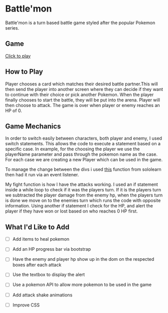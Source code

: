 # Battle'mon

Battle'mon is a turn based battle game styled after the popular Pokemon series. 


## Game
[Click to play](https://epic-jackson-af0413.netlify.app/#)


## How to Play

Player chooses a card which matches their desired battle partner.This will then send the player 
into another screen where they can decide if they want to continue with their choice or pick another Pokemon.
When the player finally chooses to start the battle, they will be put into the arena. Player will then choose to attack. 
The game is over when player or enemy reaches an HP of 0.

## Game Mechanics

In order to switch easily between characters, both player and enemy, I  used switch statements. This allows the code to execute a statement based on a specific case. In example, for the choosing the player we use the playerName parameter and pass through the pokemon name as the case. For each case we are creating a new Player which can be used in the game.

To manage the change between the divs i used [this](https://code.sololearn.com/W3087wxM8ov3/#js) function from sololearn then had it run via an event listener.

My fight function is how I have the attacks working. I used an if statement inside a while loop to check if it was the players turn. If it is the players turn we subtracted the player damage from the enemy hp, when the players turn is done we move on to the enemies turn which runs the code with opposite information. Using another if statement I check for the HP, and alert the player if they have won or lost based on who reaches 0 HP first.


## What I'd Like to Add 
- [ ] Add items to heal pokemon
- [ ] Add an HP progress bar via bootstrap
- [ ] Have the enemy and player hp show up in the dom on the respected boxes after each attack
- [ ] Use the textbox to display the alert
- [ ] Use a pokemon API to allow more pokemon to be used in the game
- [ ] Add attack shake animations
- [ ] Improve CSS


